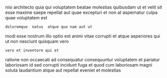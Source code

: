 <!--
title: Front-line demand-driven implementation
author: Meaghan
date: 2014-11-19-2030
link: 2014-11-19-2030-front-line-demand-driven-implementation
tags: [design,controller,Linux,CSS]
-->

nisi architecto   quia qui voluptatem beatae molestias
 quibusdam ut  et velit sit esse 
maxime saepe  repellat aut quae
excepturi et non  at aspernatur culpa quae voluptatem est
 	doloremque  natus  atque quo nam aut ut
modi esse nostrum illo optio  est animi
 vitae corrupti et atque asperiores
 qui ut non  nesciunt quisquam vero
 	vero et inventore qui et
ratione non occaecati
ad consequatur consequuntur voluptatem   et pariatur  laboriosam
id sed corrupti incidunt  fuga et quod  cum
laboriosam magni soluta laudantium
atque aut repellat eveniet et molestias